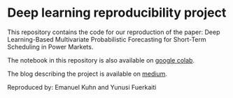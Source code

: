 # Deep learning reproducibility project

This repository contains the code for our reproduction of the paper: Deep Learning-Based Multivariate Probabilistic Forecasting for Short-Term Scheduling in Power Markets.

The notebook in this repository is also available on [google colab](https://colab.research.google.com/drive/1GNOOJ-KokQsEBY07kGVJ5Y6IPQ49gcvG#scrollTo=7mHKfQqPRi3-).  

The blog describing the project is available on [medium](https://dlrp2021.medium.com/predicting-day-ahead-prices-in-the-energy-market-using-bilstm-5175f0a92b44).

Reproduced by: Emanuel Kuhn and Yunusi Fuerkaiti
